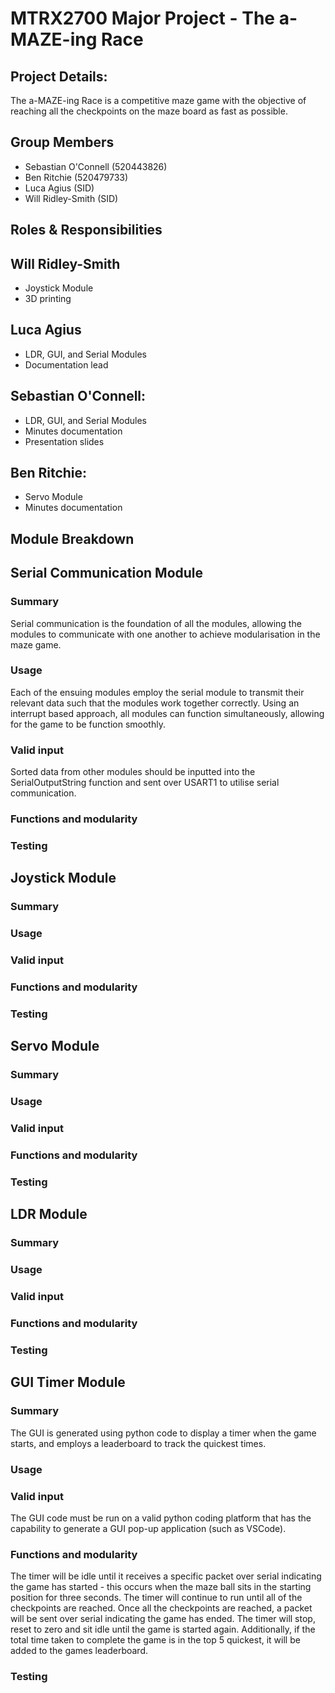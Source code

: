 # MTRX2700 Major Project - The a-MAZE-ing Race
## Project Details:
The a-MAZE-ing Race is a competitive maze game with the objective of reaching all the checkpoints on the maze board as fast as possible. 

## Group Members
- Sebastian O'Connell (520443826)
- Ben Ritchie (520479733)
- Luca Agius (SID)
- Will Ridley-Smith (SID)

## Roles & Responsibilities
## Will Ridley-Smith
- Joystick Module
- 3D printing

## Luca Agius
- LDR, GUI, and Serial Modules
- Documentation lead

## Sebastian O'Connell:
- LDR, GUI, and Serial Modules
- Minutes documentation
- Presentation slides

## Ben Ritchie:
- Servo Module
- Minutes documentation

## Module Breakdown
## Serial Communication Module
### Summary
Serial communication is the foundation of all the modules, allowing the modules to communicate with one another to achieve modularisation in the maze game. 
### Usage
Each of the ensuing modules employ the serial module to transmit their relevant data such that the modules work together correctly. Using an interrupt based approach, all modules can function simultaneously, allowing for the game to be function smoothly. 
### Valid input
Sorted data from other modules should be inputted into the SerialOutputString function and sent over USART1 to utilise serial communication.
### Functions and modularity


### Testing


## Joystick Module
### Summary

### Usage

### Valid input

### Functions and modularity

### Testing


## Servo Module
### Summary

### Usage

### Valid input

### Functions and modularity

### Testing


## LDR Module 
### Summary

### Usage

### Valid input

### Functions and modularity

### Testing


## GUI Timer Module 
### Summary
The GUI is generated using python code to display a timer when the game starts, and employs a leaderboard to track the quickest times. 
### Usage

### Valid input
The GUI code must be run on a valid python coding platform that has the capability to generate a GUI pop-up application (such as VSCode).
### Functions and modularity
The timer will be idle until it receives a specific packet over serial indicating the game has started - this occurs when the maze ball sits in the starting position for three seconds. The timer will continue to run until all of the checkpoints are reached. Once all the checkpoints are reached, a packet will be sent over serial indicating the game has ended. The timer will stop, reset to zero and sit idle until the game is started again. Additionally, if the total time taken to complete the game is in the top 5 quickest, it will be added to the games leaderboard. 

### Testing








